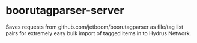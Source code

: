 # boorutagparser-server
Saves requests from github.com/jetboom/boorutagparser as file/tag list pairs for extremely easy bulk import of tagged items in to Hydrus Network.
